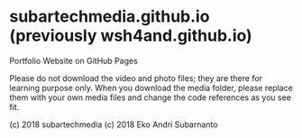 # subartechmedia.github.io (previously wsh4and.github.io)
Portfolio Website on GitHub Pages

Please do not download the video and photo files; they are there for learning purpose only. When you download the media folder, please replace them with your own media files and change the code references as you see fit.

(c) 2018 subartechmedia
(c) 2018 Eko Andri Subarnanto